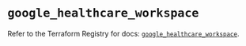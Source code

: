 # `google_healthcare_workspace`

Refer to the Terraform Registry for docs: [`google_healthcare_workspace`](https://registry.terraform.io/providers/hashicorp/google-beta/6.35.0/docs/resources/google_healthcare_workspace).
